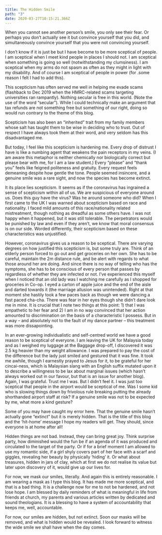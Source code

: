 ```yaml
---
title: The Hidden Smile
path: "3"
date: 2020-03-27T10:15:21.366Z
---
```

When you cannot see another person’s smile, you only see their fear. Or perhaps you don’t actually see it but convince yourself that you did, and simultaneously convince yourself that you were not convincing yourself.

I don’t know if it is just be but I have become to be more sceptical of people. I am sceptical when I meet kind people in places I should not. I am sceptical when something is going so well (notwithstanding my clumsiness). I am sceptical when my arms do not spasm as often as they might in light with my disability. And of course I am sceptical of people in power (for .some reason I felt I had to add this).

This scepticism has often served me well in helping me evade scams (flashback to Dec 2019 when the HMRC-related scams targeting universities ran rampantly). Nothing secular is free in this world. (Note the use of the word “secular”). While I could technically make an argument that tax refunds are not something free but something of our right, doing so would run contrary to the theme of this blog.

Scepticism has also been an “inherited” trait from my family members whose salt has taught them to be wise in deciding who to trust. Out of respect I have always took them at their word, and very seldom has this disadvantaged me.

But today, I feel like this scepticism is hardening me. Every drop of distrust I have is like a numbing agent that weakens the pain receptors in my veins. (I am aware this metaphor is neither chemically nor biologically correct but please bear with me, for I am a law student.) Every “please” and “thank you” feels like feigned politeness and gratuity. Every request feels demeaning despite how gentle the tone. People seemed insincere, and a genuine smile was a rare sight, and now the species has become extinct.

It its place lies scepticism. It seems as if the coronavirus has ingrained a sense of scepticism within all of us. We are suspicious of everyone around us. Does this guy have the virus? Was he around someone who did? When I first came to the UK I was warned about scepticism based on race and nationality. I faced mild amounts of this race/nationality related mistreatment, though nothing as dreadful as some others have. I was not happy when it happened, but it was still tolerable. The perpetrators would be punished by law and even if they aren’t, we know that moral consensus is on our side. Worded differently, their scepticism based on these characteristics was unjustified.

However, coronavirus gives us a reason to be sceptical. There are varying degrees on how justified this scepticism is, but some truly are. Think of an elderly person forced to go out and get groceries on her own. She has to be careful, maintain the 2m distance rule, and be alert with regards to what those around her are doing. And since there is no way of telling who has the symptoms, she has to be conscious of every person that passes by regardless of whether they are infected or not. I’ve experienced this myself when I noticed that an old lady was I watching me carefully as I shopped for groceries in Co-op. I eyed a carton of apple juice and the end of the aisle and darted towards it (the marriage allusion was unintended). Right at that moment she hastily took a few paces back as though we were dancing a fast paced cha-cha. There was fear in her eyes though she didn’t dare look me in mine. It is crucial that I note two things at this point: 1) that I was empathetic to her fear and 2) I am in no way convinced that her action amounted to discrimination on the basis of a characteristic I possess. But in a way – and absolutely not to the fault of my dance partner – this treatment was more dissapointing.

In an ever-growing individualistic and self-centred world we have a good reason to be sceptical of everyone. I am leaving the UK for Malaysia today and as I weighed my luggage at the Baggage drop-off, I discovered it was 2.5 kg heavier than my weight allowance. I was prepared to pay the cost of the difference but the lady just smiled and gestured that it was fine. It took me awhile, though I earnestly prayed to Jesus for it, to be grateful for her cincai-ness, which is Malaysian slang with an English suffix mutated upon it to describe a willingness to be lax about marginal issues (which hasn’t always worked out in our favour, but that is an issue for another blog). Again, I was grateful. Trust me I was. But I didn’t feel it. I was just too sceptical that people in the airport would be sceptical of me. Was I some kid who is slowing things down by frivolous rule breaking putting the already shorthanded airport staff at risk? If a genuine smile was not to be expected by me, what more a kind gesture?

Some of you may have caught my error here. That the genuine smile hasn’t actually gone “extinct” but it is merely hidden. That is the title of this blog and the ‘hit-home’ message I hope my readers will get. They should, since everyone is at home after all!

Hidden things are not bad. Instead, they can bring great joy. Think surprise party, how diminished would the fun be if an agenda of it was produced and circulated to the target of the party. Or if for a brief moment I am allowed to use my romantic side, if a girl shyly covers part of her face with a scarf and giggles, revealing her beauty by physically ‘hiding’ it. Or what about treasures, hidden in jars of clay, which at first we do not realise its value but later upon discovery of it, would give up our lives for.

For now, we mask our smiles, literally. And again this is entirely reasonable. I am wearing a mask as I type this blog. It has made me more sceptical, and that is a bad thing. It is a challenge now for me to not be hardened, and not lose hope. I am blessed by daily reminders of what is meaningful in life from friends at church, my parents and various articles written by dedicated and sound theologians. It is a blessing to have a system of accountability that keeps me, well, accountable.

For now, our smiles are hidden, but not extinct. Soon our masks will be removed, and what is hidden would be revealed. I look forward to witness the wide smile we shall have when the day comes.